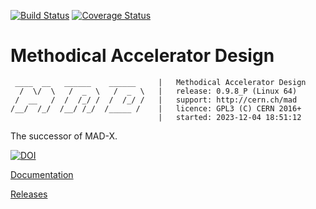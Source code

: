 [![Build Status](https://travis-ci.org/MethodicalAcceleratorDesign/MAD.svg?branch=master)](https://travis-ci.org/MethodicalAcceleratorDesign/MAD)
[![Coverage Status](https://coveralls.io/repos/github/MethodicalAcceleratorDesign/MAD/badge.svg?branch=master)](https://coveralls.io/github/MethodicalAcceleratorDesign/MAD?branch=master)

Methodical Accelerator Design
===

     ____  __   ______    ______     |   Methodical Accelerator Design
      /  \/  \   /  _  \   /  _  \   |   release: 0.9.8_P (Linux 64)
     /  __   /  /  /_/ /  /  /_/ /   |   support: http://cern.ch/mad
    /__/  /_/  /__/ /_/  /_____ /    |   licence: GPL3 (C) CERN 2016+
                                     |   started: 2023-12-04 18:51:12

The successor of MAD-X.



<a href="https://zenodo.org/doi/10.5281/zenodo.7428893"><img src="https://zenodo.org/badge/37848936.svg" alt="DOI"></a>


[Documentation](https://mad.web.cern.ch/mad/releases/madng/html/)

[Releases](https://cern.ch/mad/releases/madng/) 
